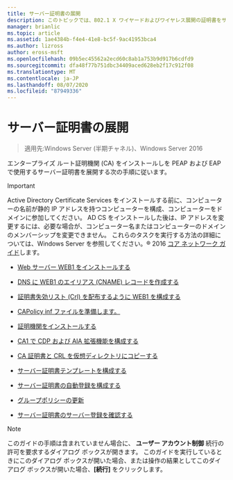 ```yaml
---
title: サーバー証明書の展開
description: このトピックでは、802.1 X ワイヤードおよびワイヤレス展開の証明書をサーバーのデプロイ ガイドの一部
manager: brianlic
ms.topic: article
ms.assetid: 1ae4384b-f4e4-41e8-bc5f-9ac41953bca4
ms.author: lizross
author: eross-msft
ms.openlocfilehash: 09b5ec45562a2ecd60c8ab1a753b9d917b6cdfd9
ms.sourcegitcommit: dfa48f77b751dbc34409aced628eb2f17c912f08
ms.translationtype: MT
ms.contentlocale: ja-JP
ms.lasthandoff: 08/07/2020
ms.locfileid: "87949336"
---
```

# <a name="server-certificate-deployment"></a>サーバー証明書の展開

>適用先:Windows Server (半期チャネル)、Windows Server 2016

エンタープライズ ルート証明機関 (CA) をインストールしを PEAP および EAP で使用するサーバー証明書を展開する次の手順に従います。

> [!IMPORTANT]
> Active Directory Certificate Services をインストールする前に、コンピューターの名前が静的 IP アドレスを持つコンピューターを構成、コンピューターをドメインに参加してください。 AD CS をインストールした後は、IP アドレスを変更するには、必要な場合が、コンピューター名またはコンピューターのドメインのメンバーシップを変更できません。 これらのタスクを実行する方法の詳細については、Windows Server を参照してください。&reg; 2016 [コア ネットワーク ガイド](../../Core-Network-Guide.md)します。


-   [Web サーバー WEB1 をインストールする](../../../core-network-guide/cncg/server-certs/Install-the-Web-Server-WEB1.md)

-   [DNS に WEB1 のエイリアス (CNAME) レコードを作成する](../../../core-network-guide/cncg/server-certs/Create-an-Alias-CNAME-Record-in-DNS-for-WEB1.md)

-   [証明書失効リスト (Crl) を配布するように WEB1 を構成する](../../../core-network-guide/cncg/server-certs/Configure-WEB1-to-Distribute-Certificate-Revocation-Lists.md)

-   [CAPolicy inf ファイルを準備します。](../../../core-network-guide/cncg/server-certs/Prepare-the-CAPolicy-inf-File.md)

-   [証明機関をインストールする](../../../core-network-guide/cncg/server-certs/Install-the-Certification-Authority.md)

-   [CA1 で CDP および AIA 拡張機能を構成する](../../../core-network-guide/cncg/server-certs/Configure-the-CDP-and-AIA-Extensions-on-CA1.md)

-   [CA 証明書と CRL を仮想ディレクトリにコピーする](../../../core-network-guide/cncg/server-certs/Copy-the-CA-Certificate-and-CRL-to-the-Virtual-Directory.md)

-   [サーバー証明書テンプレートを構成する](../../../core-network-guide/cncg/server-certs/Configure-the-Server-Certificate-Template.md)

-   [サーバー証明書の自動登録を構成する](../../../core-network-guide/cncg/server-certs/Configure-Server-Certificate-Autoenrollment.md)

-   [グループポリシーの更新](../../../core-network-guide/cncg/server-certs/Refresh-Group-Policy.md)

-   [サーバー証明書のサーバー登録を確認する](../../../core-network-guide/cncg/server-certs/Verify-Server-Enrollment-of-a-Server-Certificate.md)

> [!NOTE]
> このガイドの手順は含まれていません場合に、 **ユーザー アカウント制御** 続行の許可を要求するダイアログ ボックスが開きます。 このガイドを実行しているときにこのダイアログ ボックスが開いた場合、または操作の結果としてこのダイアログ ボックスが開いた場合、**[続行]** をクリックします。



